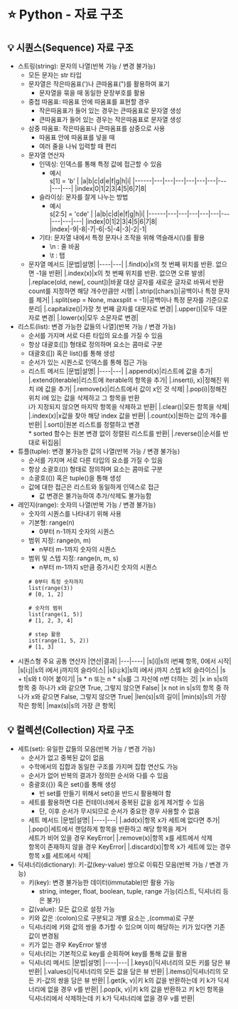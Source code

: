 
# ⭐ Python - 자료 구조

## 💡 시퀀스(Sequence) 자료 구조
- 스트링(string): 문자의 나열(반복 가능 / 변경 불가능)
  - 모든 문자는 str 타입
  - 문자열은 작은따옴표(')나 큰따옴표(")를 활용하여 표기
    - 문자열을 묶을 때 동일한 문장부호를 활용
  - 중첩 따옴표: 따옴표 안에 따옴표를 표현할 경우
    - 작은따옴표가 들어 있는 경우는 큰따옴표로 문자열 생성
    - 큰따옴표가 들어 있는 경우는 작은따옴표로 문자열 생성
  - 삼중 따옴표: 작은따옴표나 큰따옴표를 삼중으로 사용
    - 따옴표 안에 따옴표를 넣을 때
    - 여러 줄을 나눠 입력할 때 편리
  - 문자열 연산자
    - 인덱싱: 인덱스를 통해 특정 값에 접근할 수 있음
      - 예시  
        s[1] = 'b'
        | |a|b|c|d|e|f|g|h|i|
        |------|---|---|---|---|---|---|---|---|---|
        |index|0|1|2|3|4|5|6|7|8|
    - 슬라이싱: 문자를 잘게 나누는 방법
      - 예시  
        s[2:5] = 'cde'
        | |a|b|c|d|e|f|g|h|i|
        |------|---|---|---|---|---|---|---|---|---|
        |index|0|1|2|3|4|5|6|7|8|
        |index|-9|-8|-7|-6|-5|-4|-3|-2|-1|
    - 기타: 문자열 내에서 특정 문자나 조작을 위해 역슬래시(\\)를 활용
      - \n : 줄 바꿈
      - \t : 탭
  - 문자열 메서드
    |문법|설명|
    |----|---|
    |.find(x)|x의 첫 번째 위치를 반환. 없으면 -1을 반환|
    |.index(x)|x의 첫 번째 위치를 반환. 없으면 오류 발생|
    |.replace(old, new[, count])|바꿀 대상 글자를 새로운 글자로 바꿔서 반환 <br> count를 지정하면 해당 개수만큼만 시행|
    |.strip([chars])|공백이나 특정 문자를 제거|
    |.split(sep = None, maxsplit = -1)|공백이나 특정 문자를 기준으로 분리|
    |.capitalize()|가장 첫 번째 글자를 대문자로 변경|
    |.upper()|모두 대문자로 변경|
    |.lower(x)|모두 소문자로 변경|
- 리스트(list): 변경 가능한 값들의 나열](반복 가능 / 변경 가능)
  - 순서를 가지며 서로 다른 타입의 요소를 가질 수 있음
  - 항상 대괄호([]) 형태로 정의하며 요소는 콤마로 구분
  - 대괄호([]) 혹은 list()를 통해 생성
  - 순서가 있는 시퀀스로 인덱스를 통해 접근 가능
  - 리스트 메서드
    |문법|설명|
    |----|---|
    |.append(x)|리스트에 값을 추가|
    |.extend(iterable)|리스트에 iterable의 항목을 추가|
    |.insert(i, x)|정해진 위치 i에 값을 추가|
    |.remove(x)|리스트에서 값이 x인 것 삭제|
    |.pop(i)|정해진 위치 i에 있는 값을 삭제하고 그 항목을 반환 <br> i가 지정되지 않으면 마지막 항목을 삭제하고 반환|
    |.clear()|모든 항목을 삭제|
    |.index(x)|x값을 찾아 해당 index 값을 반환|
    |.count(x)|원하는 값의 개수를 반환|
    |.sort()|원본 리스트를 정렬하고 변경 <br> * sorted 함수는 원본 변경 없이 정렬된 리스트를 반환|
    |.reverse()|순서를 반대로 뒤집음|
- 튜플(tuple): 변경 불가능한 값의 나열(반복 가능 / 변경 불가능)
  - 순서를 가지며 서로 다른 타입의 요소를 가질 수 있음
  - 항상 소괄호(()) 형태로 정의하며 요소는 콤마로 구분
  - 소괄호(()) 혹은 tuple()을 통해 생성
  - 값에 대한 접근은 리스트와 동일하게 인덱스로 접근
    - 값 변경은 불가능하여 추가/삭제도 불가능함
- 레인지(range): 숫자의 나열(반복 가능 / 변경 불가능)
  - 숫자의 시퀀스를 나타내기 위해 사용
  - 기본형: range(n)
    - 0부터 n-1까지 숫자의 시퀀스
  - 범위 지정: range(n, m)
    - n부터 m-1까지 숫자의 시퀀스
  - 범위 및 스텝 지정: range(n, m, s)
    - n부터 m-1까지 s만큼 증가시킨 숫자의 시퀀스
    ```
    # 0부터 특정 숫자까지
    list(range(3))
    # [0, 1, 2]

    # 숫자의 범위
    list[range(1, 5)]
    # [1, 2, 3, 4]

    # step 활용
    ist(range(1, 5, 2))
    # [1, 3]
    ```
- 시퀀스형 주요 공통 연산자
  |연산|결과|
  |---|----|
  |s[i]|s의 i번째 항목, 0에서 시작|
  |s[i:j]|s의 i에서 j까지의 슬라이스|
  |s[i:j:k]|s의 i에서 j까지 스텝 k의 슬라이스|
  |s + t|s와 t 이어 붙이기|
  |s * n 또는 n * s|s를 그 자신에 n번 더하는 것|
  |x in s|s의 항목 중 하나가 x와 같으면 True, 그렇지 않으면 False|
  |x not in s|s의 항목 중 하나가 x와 같으면 False, 그렇지 않으면 True|
  |len(s)|s의 길이|
  |min(s)|s의 가장 작은 항목|
  |max(s)|s의 가장 큰 항목|

## 💡 컬렉션(Collection) 자료 구조
- 세트(set): 유일한 값들의 모음(반복 가능 / 변경 가능)
  - 순서가 없고 중복된 값이 없음
  - 수학에서의 집합과 동일한 구조를 가지며 집합 연산도 가능
  - 순서가 없어 반복의 결과가 정의한 순서와 다를 수 있음
  - 중괄호({}) 혹은 set()를 통해 생성
    - 빈 set를 만들기 위해서 set()을 반드시 활용해야 함
  - 세트를 활용하면 다른 컨테이너에서 중복된 값을 쉽게 제거할 수 있음
    - 단, 이후 순서가 무시되므로 순서가 중요한 경우 사용할 수 없음
  - 세트 메서드
    |문법|설명|
    |----|---|
    |.add(x)|항목 x가 세트에 없다면 추가|
    |.pop()|세트에서 랜덤하게 항목을 반환하고 해당 항목을 제거 <br> 세트가 비어 있을 경우 KeyError|
    |.remove(x)|항목 x를 세트에서 삭제 <br> 항목이 존재하지 않을 경우 KeyError|
    |.discard(x)|항목 x가 세트에 있는 경우 항목 x를 세트에서 삭제|
- 딕셔너리(dictionary): 키-값(key-value) 쌍으로 이뤄진 모음(반복 가능 / 변경 가능)
  - 키(key): 변경 불가능한 데이터(immutable)만 활용 가능
    - string, integer, float, boolean, tuple, range 가능(리스트, 딕셔너리 등은 불가)
  - 값(value): 모든 값으로 설정 가능
  - 키와 값은 :(colon)으로 구분되고 개별 요소는 ,(comma)로 구분
  - 딕셔너리에 키와 값의 쌍을 추가할 수 있으며 이미 해당하는 키가 있다면 기존 값이 변경됨
  - 키가 없는 경우 KeyError 발생
  - 딕셔너리는 기본적으로 key를 순회하며 key를 통해 값을 활용
  - 딕셔너리 메서드
    |문법|설명|
    |----|---|
    |.keys()|딕셔너리의 모든 키를 담은 뷰 반환|
    |.values()|딕셔너리의 모든 값을 담은 뷰 반환|
    |.items()|딕셔너리의 모든 키-값의 쌍을 담은 뷰 반환|
    |.get(k, v)|키 k의 값을 반환하는데 키 k가 딕셔너리에 없을 경우 v를 반환|
    |.pop(k, v)|키 k의 값을 반환하고 키 k인 항목을 딕셔너리에서 삭제하는데 키 k가 딕셔너리에 없을 경우 v를 반환|
